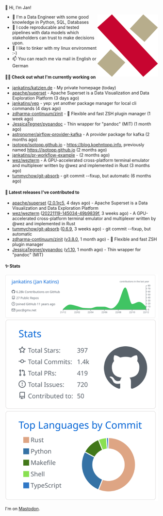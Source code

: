 👋 Hi, I’m Jan!

<img align="right" src="https://raw.githubusercontent.com/kreuzwerkerbot/kreuzwerkerbot/master/assets/xw.png" width="200">

- 🌱 I'm a Data Engineer with some good knowledge in Python, SQL, Databases
- 💪 I code reproducable and tested pipelines with data models which stakeholders can trust to make decisions upon.
- 💞️ I like to tinker with my linux environment :-)
- 📫 You can reach me via mail in English or German

#### 👩‍💻 Check out what I'm currently working on

- [jankatins/katzien.de](https://github.com/jankatins/katzien.de) - My private homepage (today)
- [apache/superset](https://github.com/apache/superset) - Apache Superset is a Data Visualization and Data Exploration Platform (3 days ago)
- [jankatins/yep](https://github.com/jankatins/yep) - yep: yet another package manager for local cli commands (4 days ago)
- [zdharma-continuum/zinit](https://github.com/zdharma-continuum/zinit) - 🌻 Flexible and fast ZSH plugin manager (1 week ago)
- [JessicaTegner/pypandoc](https://github.com/JessicaTegner/pypandoc) - Thin wrapper for &#34;pandoc&#34; (MIT) (1 month ago)
- [astronomer/airflow-provider-kafka](https://github.com/astronomer/airflow-provider-kafka) - A provider package for kafka (2 months ago)
- [isotopp/isotopp.github.io](https://github.com/isotopp/isotopp.github.io) - https://blog.koehntopp.info, previously named https://isotopp.github.io (2 months ago)
- [jankatins/pr-workflow-example](https://github.com/jankatins/pr-workflow-example) -  (2 months ago)
- [wez/wezterm](https://github.com/wez/wezterm) - A GPU-accelerated cross-platform terminal emulator and multiplexer written by @wez and implemented in Rust (3 months ago)
- [tummychow/git-absorb](https://github.com/tummychow/git-absorb) - git commit --fixup, but automatic (6 months ago)

#### 🔭 Latest releases I've contributed to

- [apache/superset](https://github.com/apache/superset) ([2.0.1rc5](https://github.com/apache/superset/releases/tag/2.0.1rc5), 4 days ago) - Apache Superset is a Data Visualization and Data Exploration Platform
- [wez/wezterm](https://github.com/wez/wezterm) ([20221119-145034-49b9839f](https://github.com/wez/wezterm/releases/tag/20221119-145034-49b9839f), 3 weeks ago) - A GPU-accelerated cross-platform terminal emulator and multiplexer written by @wez and implemented in Rust
- [tummychow/git-absorb](https://github.com/tummychow/git-absorb) ([0.6.9](https://github.com/tummychow/git-absorb/releases/tag/0.6.9), 3 weeks ago) - git commit --fixup, but automatic
- [zdharma-continuum/zinit](https://github.com/zdharma-continuum/zinit) ([v3.8.0](https://github.com/zdharma-continuum/zinit/releases/tag/v3.8.0), 1 month ago) - 🌻 Flexible and fast ZSH plugin manager
- [JessicaTegner/pypandoc](https://github.com/JessicaTegner/pypandoc) ([v1.10](https://github.com/JessicaTegner/pypandoc/releases/tag/v1.10), 1 month ago) - Thin wrapper for &#34;pandoc&#34; (MIT)


#### ✨ Stats

  [![](https://raw.githubusercontent.com/jankatins/jankatins/master/profile-summary-card-output/github/0-profile-details.svg)](https://github.com/vn7n24fzkq/github-profile-summary-cards)
  [![](https://raw.githubusercontent.com/jankatins/jankatins/master/profile-summary-card-output/github/3-stats.svg)](https://github.com/vn7n24fzkq/github-profile-summary-cards)
  [![](https://raw.githubusercontent.com/jankatins/jankatins/master/profile-summary-card-output/github/2-most-commit-language.svg)](https://github.com/vn7n24fzkq/github-profile-summary-cards)

I'm on <a rel="me" href="https://fosstodon.org/@jankatins">Mastodon</a>.
